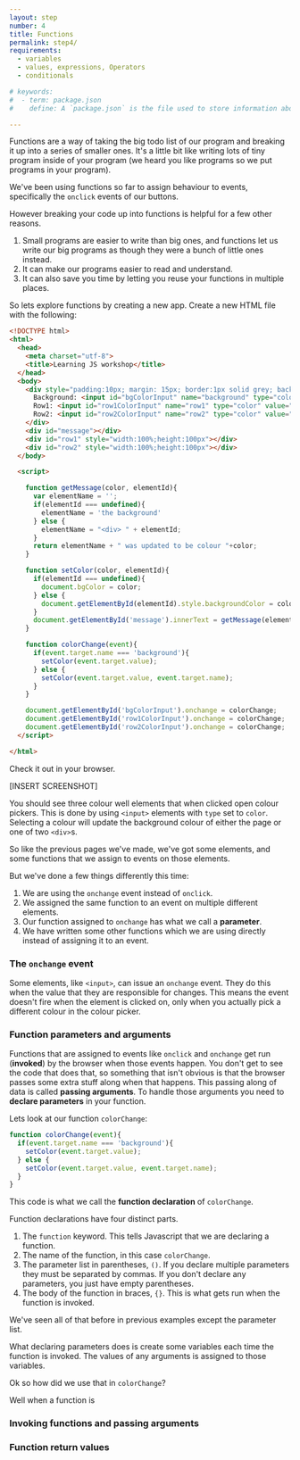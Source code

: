 ```yaml
---
layout: step
number: 4
title: Functions
permalink: step4/
requirements:
  - variables
  - values, expressions, Operators
  - conditionals

# keywords:
#  - term: package.json
#    define: A `package.json` is the file used to store information about a Node.js project, such as its name and its dependencies. Read more [here](https://docs.npmjs.com/files/package.json).

---
```


Functions are a way of taking the big todo list of our program and breaking it up into a series of smaller ones.  It's a little bit like writing lots of tiny program inside of your program (we heard you like programs so we put programs in your program).

We've been using functions so far to assign behaviour to events, specifically the `onclick` events of our buttons.

However breaking your code up into functions is helpful for a few other reasons.

1. Small programs are easier to write than big ones, and functions let us write our big programs as though they were a bunch of little ones instead.
2. It can make our programs easier to read and understand.
3. It can also save you time by letting you reuse your functions in multiple places.

So lets explore functions by creating a new app.  Create a new HTML file with the following:

```html
<!DOCTYPE html>
<html>
  <head>
    <meta charset="utf-8">
    <title>Learning JS workshop</title>
  </head>
  <body>
    <div style="padding:10px; margin: 15px; border:1px solid grey; background-color:#ffffff">
      Background: <input id="bgColorInput" name="background" type="color" value="#ffffff"  />
      Row1: <input id="row1ColorInput" name="row1" type="color" value="#ffffff"  />
      Row2: <input id="row2ColorInput" name="row2" type="color" value="#ffffff"  />
    </div>
    <div id="message"></div>
    <div id="row1" style="width:100%;height:100px"></div>
    <div id="row2" style="width:100%;height:100px"></div>
  </body>

  <script>

    function getMessage(color, elementId){
      var elementName = '';
      if(elementId === undefined){
        elementName = 'the background'
      } else {
        elementName = "<div> " + elementId;
      }
      return elementName + " was updated to be colour "+color;
    }

    function setColor(color, elementId){
      if(elementId === undefined){
        document.bgColor = color;
      } else {
        document.getElementById(elementId).style.backgroundColor = color;
      }
      document.getElementById('message').innerText = getMessage(elementId, color);
    }

    function colorChange(event){
      if(event.target.name === 'background'){
        setColor(event.target.value);
      } else {
        setColor(event.target.value, event.target.name);
      }
    }

    document.getElementById('bgColorInput').onchange = colorChange;
    document.getElementById('row1ColorInput').onchange = colorChange;
    document.getElementById('row2ColorInput').onchange = colorChange;
  </script>

</html>
```

Check it out in your browser.  

[INSERT SCREENSHOT]

You should see three colour well elements that when clicked open colour pickers. This is done by using `<input>` elements with `type` set to `color`.
Selecting a colour will update the background colour of either the page or one of two `<div>`s.

So like the previous pages we've made, we've got some elements, and some functions that we assign to events on those elements.

But we've done a few things differently this time:

1. We are using the `onchange` event instead of `onclick`.
2. We assigned the same function to an event on multiple different elements.
3. Our function assigned to `onchange` has what we call a **parameter**.
4. We have written some other functions which we are using directly instead of assigning it to an event.

### The `onchange` event

Some elements, like `<input>`, can issue an `onchange` event.
They do this when the value that they are responsible for changes.
This means the event doesn't fire when the element is clicked on, only when you actually pick a different colour in the colour picker.

### Function parameters and arguments

Functions that are assigned to events like `onclick` and `onchange` get run (**invoked**) by the browser when those events happen.
You don't get to see the code that does that, so something that isn't obvious is that the browser passes some extra stuff along when that happens.  This passing along of data is called **passing arguments**.  To handle those arguments you need to **declare parameters** in your function.

Lets look at our function `colorChange`:

```javascript
function colorChange(event){
  if(event.target.name === 'background'){
    setColor(event.target.value);
  } else {
    setColor(event.target.value, event.target.name);
  }
}
```

This code is what we call the **function declaration** of `colorChange`.

Function declarations have four distinct parts.

1. The `function` keyword.  This tells Javascript that we are declaring a function.
2. The name of the function, in this case `colorChange`.
3. The parameter list in parentheses, `()`.  If you declare multiple parameters they must be separated by commas.  If you don't declare any parameters, you just have empty parentheses.
4. The body of the function in braces, `{}`.  This is what gets run when the function is invoked.

We've seen all of that before in previous examples except the parameter list.

What declaring parameters does is create some variables each time the function is invoked.  The values of any arguments is assigned to those variables.  

Ok so how did we use that in `colorChange`?

Well when a function is


### Invoking functions and passing arguments


### Function return values
